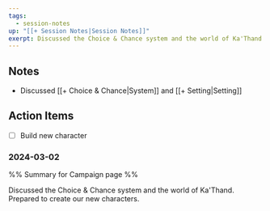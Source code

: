 ```yaml
---
tags:
  - session-notes
up: "[[+ Session Notes|Session Notes]]"
exerpt: Discussed the Choice & Chance system and the world of Ka'Thand. Prepared to create our new characters.
---
```


## Notes

- Discussed [[+ Choice & Chance|System]] and [[+ Setting|Setting]]  

## Action Items

- [ ] Build new character

### 2024-03-02 
%% Summary for Campaign page %%

Discussed the Choice & Chance system and the world of Ka'Thand. Prepared to create our new characters. 